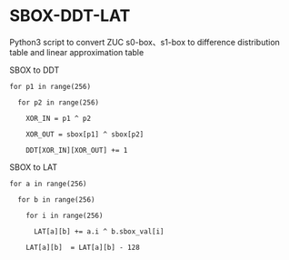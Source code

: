 # SBOX-DDT-LAT

Python3 script to convert ZUC s0-box、s1-box to difference distribution table and linear approximation table


SBOX to DDT

  
    for p1 in range(256)
    
      for p2 in range(256)

        XOR_IN = p1 ^ p2

        XOR_OUT = sbox[p1] ^ sbox[p2]

        DDT[XOR_IN][XOR_OUT] += 1


SBOX to LAT

    for a in range(256)	  
    
      for b in range(256)

        for i in range(256)  

          LAT[a][b] += a.i ^ b.sbox_val[i]

        LAT[a][b]  = LAT[a][b] - 128
